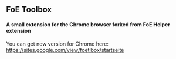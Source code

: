 ## FoE Toolbox
#### A small extension for the Chrome browser forked from FoE Helper extension

You can get new version for Chrome here: https://sites.google.com/view/foetlbox/startseite
